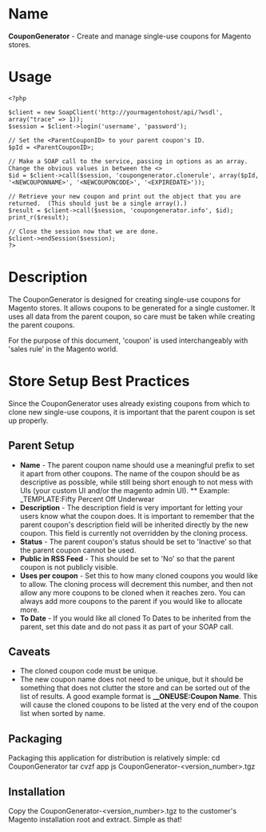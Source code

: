 # Name
**CouponGenerator** - Create and manage single-use coupons for Magento stores.

# Usage
    <?php

    $client = new SoapClient('http://yourmagentohost/api/?wsdl', array("trace" => 1));
    $session = $client->login('username', 'password');
    
    // Set the <ParentCouponID> to your parent coupon's ID.
    $pId = <ParentCouponID>;
    
    // Make a SOAP call to the service, passing in options as an array.  Change the obvious values in between the <>
    $id = $client->call($session, 'coupongenerator.clonerule', array($pId, '<NEWCOUPONNAME>', '<NEWCOUPONCODE>', '<EXPIREDATE>'));
    
    // Retrieve your new coupon and print out the object that you are returned.  (This should just be a single array().)
    $result = $client->call($session, 'coupongenerator.info', $id);
    print_r($result);
    
    // Close the session now that we are done.
    $client->endSession($session);
    ?>
  
# Description
The CouponGenerator is designed for creating single-use coupons for Magento stores.  It allows coupons to be generated for a single customer.  It uses all data from the parent coupon, so care must be taken while creating the parent coupons.  

For the purpose of this document, 'coupon' is used interchangeably with 'sales rule' in the Magento world.

# Store Setup Best Practices
Since the CouponGenerator uses already existing coupons from which to clone new single-use coupons, it is important that the parent coupon is set up properly.

## Parent Setup
* **Name** - The parent coupon name should use a meaningful prefix to set it apart from other coupons.  The name of the coupon should be as descriptive as possible, while still being short enough to not mess with UIs (your custom UI and/or the magento admin UI).
** Example: _TEMPLATE:Fifty Percent Off Underwear
* **Description** - The description field is very important for letting your users know what the coupon does.  It is important to remember that the parent coupon's description field will be inherited directly by the new coupon.  This field is currently not overridden by the cloning process.
* **Status** - The parent coupon's status should be set to 'Inactive' so that the parent coupon cannot be used.
* **Public in RSS Feed** - This should be set to 'No' so that the parent coupon is not publicly visible.
* **Uses per coupon** - Set this to how many cloned coupons you would like to allow.  The cloning process will decrement this number, and then not allow any more coupons to be cloned when it reaches zero.  You can always add more coupons to the parent if you would like to allocate more.
* **To Date** - If you would like all cloned To Dates to be inherited from the parent, set this date and do not pass it as part of your SOAP call.

## Caveats
* The cloned coupon code must be unique.
* The new coupon name does not need to be unique, but it should be something that does not clutter the store and can be sorted out of the list of results.  A good example format is **__ONEUSE:Coupon Name**.  This will cause the cloned coupons to be listed at the very end of the coupon list when sorted by name.

## Packaging
Packaging this application for distribution is relatively simple:
	cd CouponGenerator
	tar cvzf app js CouponGenerator-<version_number>.tgz

## Installation
Copy the CouponGenerator-<version_number>.tgz to the customer's Magento installation root and extract.  Simple as that!
